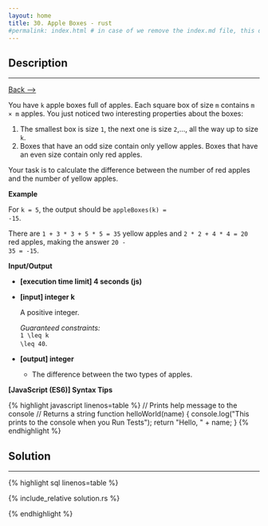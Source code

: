 ```yaml
---
layout: home
title: 30. Apple Boxes - rust
#permalink: index.html # in case of we remove the index.md file, this doc will be the index page
---
```


<div class="row">
<div class="columnStmt" markdown="1">

## Description

---

[Back --> ](../README.md)

You have <code>k</code> apple boxes full of apples. Each square box of size <code>m</code> contains <code>m × m</code> apples. You just noticed two interesting properties about the boxes:

1. The smallest box is size <code>1</code>, the next one is size <code>2</code>,..., all the way up to size <code>k</code>.
1. Boxes that have an odd size contain only yellow apples. Boxes that have an even size contain only red apples.

Your task is to calculate the difference between the number of red apples and the number of yellow apples.

**Example**

For <code>k = 5</code>, the output should be
<code>appleBoxes(k) = -15</code>.

There are <code>1 + 3 \* 3 + 5 \* 5 = 35</code> yellow apples and <code>2 \* 2 + 4 \* 4 = 20</code> red apples, making the answer <code>20 - 35 = -15</code>.

**Input/Output**

- **[execution time limit] 4 seconds (js)**

- **[input] integer k**

  A positive integer.

  _Guaranteed constraints:_<br>
  <code type='math/tex'>1 \leq k \leq 40</code>.

- **[output] integer**
  - The difference between the two types of apples.

**[JavaScript (ES6)] Syntax Tips**

{% highlight javascript linenos=table %}
// Prints help message to the console
// Returns a string
function helloWorld(name) {
console.log("This prints to the console when you Run Tests");
return "Hello, " + name;
}
{% endhighlight %}

</div>
<div class="columnSol" markdown="1">

## Solution

---

{% highlight sql linenos=table %}

{% include_relative solution.rs %}

{% endhighlight %}

</div>
</div>
